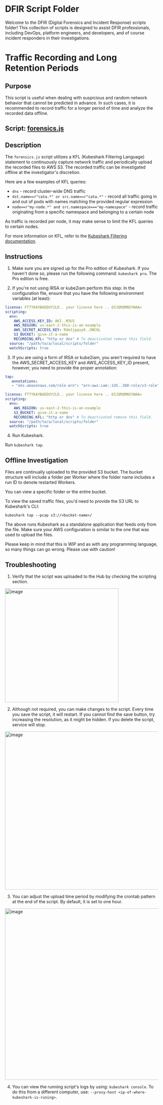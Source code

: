 # DFIR Script Folder

Welcome to the DFIR (Digital Forensics and Incident Response) scripts folder! This collection of scripts is designed to assist DFIR professionals, including DevOps, platform engineers, and developers, and of course incident responders in their investigations.

# Traffic Recording and Long Retention Periods

## Purpose
This script is useful when dealing with suspicious and random network behavior that cannot be predicted in advance. In such cases, it is recommended to record traffic for a longer period of time and analyze the recorded data offline.

## Script: [forensics.js](forensics.js)

## Description
The `forensics.js` script utilizes a KFL (Kubeshark Filtering Language) statement to continuously capture network traffic and periodically upload the recorded files to AWS S3. The recorded traffic can be investigated offline at the investigator's discretion.

Here are a few examples of KFL queries:

- `dns` - record cluster-wide DNS traffic
- `dst.name==r"cata.*" or src.name==r"cata.*"` - record all traffic going in and out of pods with names matching the provided regular expression
- `node==r"my-node.*" and src.namespace==="my-namespace"` - record traffic originating from a specific namespace and belonging to a certain node

As traffic is recorded per node, it may make sense to limit the KFL queries to certain nodes.

For more information on KFL, refer to the [Kubeshark Filtering documentation](https://docs.kubeshark.co/en/filtering).

## Instructions

1. Make sure you are signed up for the Pro edition of Kubeshark. If you haven't done so, please run the following command: `kubeshark pro`. The Pro edition is free.

2. If you're not using IRSA or kube2iam perform this step: In the configuration file, ensure that you have the following environment variables (at least):

```yaml
license: FT7YKAYBAEDUY2LD.. your license here .. 65JQRQMNSYWAA=
scripting:
  env:
    AWS_ACCESS_KEY_ID: AKI..M3U5
    AWS_REGION: us-east-2-this-is-an-example
    AWS_SECRET_ACCESS_KEY: R4mJjgquy8..ONC6L
    S3_BUCKET: give-it-a-name
    RECORDING_KFL: "http or dns" # To deactivated remove this field.
  source: "/path/to/a/local/scripts/folder"
  watchScripts: true
```

3. If you are using a form of IRSA or kube2iam, you aren't required to have the AWS_SECRET_ACCESS_KEY and AWS_ACCESS_KEY_ID present, however, you need to provide the proper annotation:

```yaml
tap:
   annotations:
   - "eks.amazonaws.com/role-arn": "arn:aws:iam::145..380:role/s3-role"

license: FT7YKAYBAEDUY2LD.. your license here .. 65JQRQMNSYWAA=
scripting:
  env:
    AWS_REGION: us-east-2-this-is-an-example
    S3_BUCKET: give-it-a-name
    RECORDING_KFL: "http or dns" # To deactivated remove this field.
  source: "/path/to/a/local/scripts/folder"
  watchScripts: true
```

4. Run Kubeshark. 

  Run `kubeshark tap`.

## Offline Investigation

Files are continually uploaded to the provided S3 bucket. The bucket structure will include a folder per Worker where the folder name includes a run ID to denote restarted Workers. 

You can view a specific folder or the entire bucket.

To view the saved traffic files, you'd need to provide the S3 URL to Kubeshark's CLI:
```Shell
kubeshark tap --pcap s3://<bucket-name>/
```
The above runs Kubeshark as a standalone application that feeds only from the file.
Make sure your AWS configuration is similar to the one that was used to upload the files.

Please keep in mind that this is WIP and as with any programming language, so many things can go wrong. Please use with caution!

## Troubleshooting

1. Verify that the script was uploaded to the Hub by checking the scripting section.

<img width="374" alt="image" src="https://github.com/kubeshark/scripts/assets/1990761/eed2d6fb-afc2-4aab-99a8-0450f5d3da2a">

2. Although not required, you can make changes to the script. Every time you save the script, it will restart. If you cannot find the save button, try increasing the resolution, as it might be hidden. If you delete the script, service will stop.

<img width="519" alt="image" src="https://github.com/kubeshark/scripts/assets/1990761/3c8c91cd-23b5-40f1-ad9f-f999fe6a3d1f">
   
3. You can adjust the upload time period by modifying the crontab pattern at the end of the script. By default, it is set to one hour.

<img width="563" alt="image" src="https://github.com/kubeshark/scripts/assets/1990761/bbca79e0-4c19-48cc-8980-4106e44ab536">

4. You can view the running script's logs by using: `kubeshark console`.
   To do this from a different computer, use: `--proxy-host <ip-of-where-kubeshark-is-runing>`.

